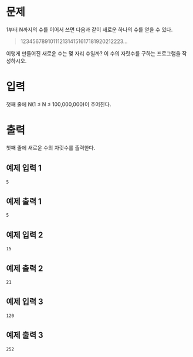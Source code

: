 문제
============
1부터 N까지의 수를 이어서 쓰면 다음과 같이 새로운 하나의 수를 얻을 수 있다.

> 1234567891011121314151617181920212223...

이렇게 만들어진 새로운 수는 몇 자리 수일까? 이 수의 자릿수를 구하는 프로그램을 작성하시오.

입력
===========
첫째 줄에 N(1 ≤ N ≤ 100,000,000)이 주어진다.

출력
==========
첫째 줄에 새로운 수의 자릿수를 출력한다.

예제 입력 1
---------------
```
5
```
예제 출력 1 
-------------
```
5
```
예제 입력 2 
----------
```
15
```
예제 출력 2 
----------
```
21
```
예제 입력 3 
------------
```
120
```
예제 출력 3 
-----------
```
252
```
